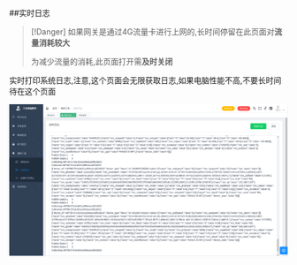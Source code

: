 ##实时日志

> [!Danger]
> 如果网关是通过4G流量卡进行上网的,长时间停留在此页面对**流量消耗较大**
>
> 为减少流量的消耗,此页面打开需**及时关闭**

实时打印系统日志,注意,这个页面会无限获取日志,如果电脑性能不高,不要长时间待在这个页面

![](/img/debug-4.png)
